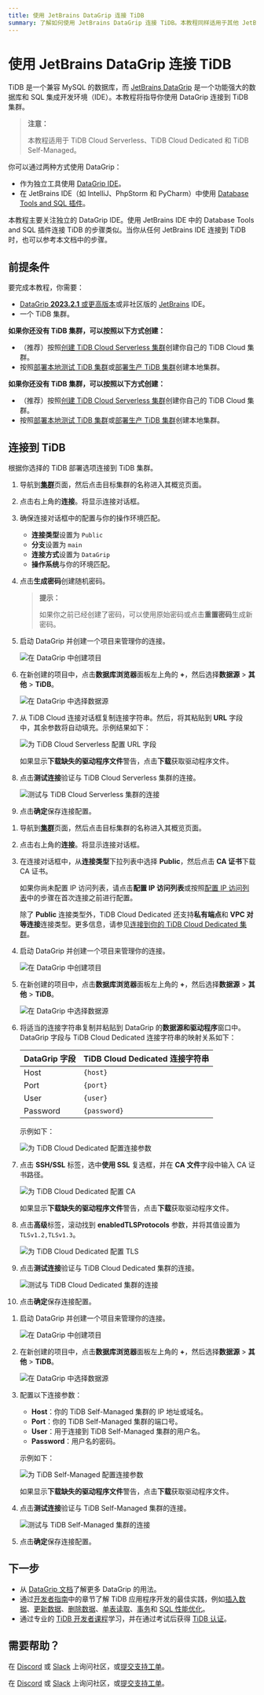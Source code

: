 ```yaml
---
title: 使用 JetBrains DataGrip 连接 TiDB
summary: 了解如何使用 JetBrains DataGrip 连接 TiDB。本教程同样适用于其他 JetBrains IDE（如 IntelliJ、PhpStorm 和 PyCharm）中可用的 Database Tools and SQL 插件。
---
```


# 使用 JetBrains DataGrip 连接 TiDB

TiDB 是一个兼容 MySQL 的数据库，而 [JetBrains DataGrip](https://www.jetbrains.com/help/datagrip/getting-started.html) 是一个功能强大的数据库和 SQL 集成开发环境（IDE）。本教程将指导你使用 DataGrip 连接到 TiDB 集群。

> **注意：**
>
> 本教程适用于 TiDB Cloud Serverless、TiDB Cloud Dedicated 和 TiDB Self-Managed。

你可以通过两种方式使用 DataGrip：

- 作为独立工具使用 [DataGrip IDE](https://www.jetbrains.com/datagrip/download)。
- 在 JetBrains IDE（如 IntelliJ、PhpStorm 和 PyCharm）中使用 [Database Tools and SQL 插件](https://www.jetbrains.com/help/idea/relational-databases.html)。

本教程主要关注独立的 DataGrip IDE。使用 JetBrains IDE 中的 Database Tools and SQL 插件连接 TiDB 的步骤类似。当你从任何 JetBrains IDE 连接到 TiDB 时，也可以参考本文档中的步骤。

## 前提条件

要完成本教程，你需要：

- [DataGrip **2023.2.1** 或更高版本](https://www.jetbrains.com/datagrip/download/)或非社区版的 [JetBrains](https://www.jetbrains.com/) IDE。
- 一个 TiDB 集群。

<CustomContent platform="tidb">

**如果你还没有 TiDB 集群，可以按照以下方式创建：**

- （推荐）按照[创建 TiDB Cloud Serverless 集群](/develop/dev-guide-build-cluster-in-cloud.md)创建你自己的 TiDB Cloud 集群。
- 按照[部署本地测试 TiDB 集群](/quick-start-with-tidb.md#deploy-a-local-test-cluster)或[部署生产 TiDB 集群](/production-deployment-using-tiup.md)创建本地集群。

</CustomContent>
<CustomContent platform="tidb-cloud">

**如果你还没有 TiDB 集群，可以按照以下方式创建：**

- （推荐）按照[创建 TiDB Cloud Serverless 集群](/develop/dev-guide-build-cluster-in-cloud.md)创建你自己的 TiDB Cloud 集群。
- 按照[部署本地测试 TiDB 集群](https://docs.pingcap.com/tidb/stable/quick-start-with-tidb#deploy-a-local-test-cluster)或[部署生产 TiDB 集群](https://docs.pingcap.com/tidb/stable/production-deployment-using-tiup)创建本地集群。

</CustomContent>

## 连接到 TiDB

根据你选择的 TiDB 部署选项连接到 TiDB 集群。

<SimpleTab>
<div label="TiDB Cloud Serverless">

1. 导航到[**集群**](https://tidbcloud.com/project/clusters)页面，然后点击目标集群的名称进入其概览页面。

2. 点击右上角的**连接**。将显示连接对话框。

3. 确保连接对话框中的配置与你的操作环境匹配。

    - **连接类型**设置为 `Public`
    - **分支**设置为 `main`
    - **连接方式**设置为 `DataGrip`
    - **操作系统**与你的环境匹配。

4. 点击**生成密码**创建随机密码。

    > **提示：**
    >
    > 如果你之前已经创建了密码，可以使用原始密码或点击**重置密码**生成新密码。

5. 启动 DataGrip 并创建一个项目来管理你的连接。

    ![在 DataGrip 中创建项目](/media/develop/datagrip-create-project.jpg)

6. 在新创建的项目中，点击**数据库浏览器**面板左上角的 **+**，然后选择**数据源** > **其他** > **TiDB**。

    ![在 DataGrip 中选择数据源](/media/develop/datagrip-data-source-select.jpg)

7. 从 TiDB Cloud 连接对话框复制连接字符串。然后，将其粘贴到 **URL** 字段中，其余参数将自动填充。示例结果如下：

    ![为 TiDB Cloud Serverless 配置 URL 字段](/media/develop/datagrip-url-paste.jpg)

    如果显示**下载缺失的驱动程序文件**警告，点击**下载**获取驱动程序文件。

8. 点击**测试连接**验证与 TiDB Cloud Serverless 集群的连接。

    ![测试与 TiDB Cloud Serverless 集群的连接](/media/develop/datagrip-test-connection.jpg)

9. 点击**确定**保存连接配置。

</div>
<div label="TiDB Cloud Dedicated">

1. 导航到[**集群**](https://tidbcloud.com/project/clusters)页面，然后点击目标集群的名称进入其概览页面。

2. 点击右上角的**连接**。将显示连接对话框。

3. 在连接对话框中，从**连接类型**下拉列表中选择 **Public**，然后点击 **CA 证书**下载 CA 证书。

    如果你尚未配置 IP 访问列表，请点击**配置 IP 访问列表**或按照[配置 IP 访问列表](https://docs.pingcap.com/tidbcloud/configure-ip-access-list)中的步骤在首次连接之前进行配置。

    除了 **Public** 连接类型外，TiDB Cloud Dedicated 还支持**私有端点**和 **VPC 对等连接**连接类型。更多信息，请参见[连接到你的 TiDB Cloud Dedicated 集群](https://docs.pingcap.com/tidbcloud/connect-to-tidb-cluster)。

4. 启动 DataGrip 并创建一个项目来管理你的连接。

    ![在 DataGrip 中创建项目](/media/develop/datagrip-create-project.jpg)

5. 在新创建的项目中，点击**数据库浏览器**面板左上角的 **+**，然后选择**数据源** > **其他** > **TiDB**。

    ![在 DataGrip 中选择数据源](/media/develop/datagrip-data-source-select.jpg)

6. 将适当的连接字符串复制并粘贴到 DataGrip 的**数据源和驱动程序**窗口中。DataGrip 字段与 TiDB Cloud Dedicated 连接字符串的映射关系如下：

    | DataGrip 字段 | TiDB Cloud Dedicated 连接字符串 |
    | -------------- | ------------------------------- |
    | Host           | `{host}`                        |
    | Port           | `{port}`                        |
    | User           | `{user}`                        |
    | Password       | `{password}`                    |

    示例如下：

    ![为 TiDB Cloud Dedicated 配置连接参数](/media/develop/datagrip-dedicated-connect.jpg)

7. 点击 **SSH/SSL** 标签，选中**使用 SSL** 复选框，并在 **CA 文件**字段中输入 CA 证书路径。

    ![为 TiDB Cloud Dedicated 配置 CA](/media/develop/datagrip-dedicated-ssl.jpg)

    如果显示**下载缺失的驱动程序文件**警告，点击**下载**获取驱动程序文件。

8. 点击**高级**标签，滚动找到 **enabledTLSProtocols** 参数，并将其值设置为 `TLSv1.2,TLSv1.3`。

    ![为 TiDB Cloud Dedicated 配置 TLS](/media/develop/datagrip-dedicated-advanced.jpg)

9. 点击**测试连接**验证与 TiDB Cloud Dedicated 集群的连接。

    ![测试与 TiDB Cloud Dedicated 集群的连接](/media/develop/datagrip-dedicated-test-connection.jpg)

10. 点击**确定**保存连接配置。

</div>
<div label="TiDB Self-Managed">

1. 启动 DataGrip 并创建一个项目来管理你的连接。

    ![在 DataGrip 中创建项目](/media/develop/datagrip-create-project.jpg)

2. 在新创建的项目中，点击**数据库浏览器**面板左上角的 **+**，然后选择**数据源** > **其他** > **TiDB**。

    ![在 DataGrip 中选择数据源](/media/develop/datagrip-data-source-select.jpg)

3. 配置以下连接参数：

    - **Host**：你的 TiDB Self-Managed 集群的 IP 地址或域名。
    - **Port**：你的 TiDB Self-Managed 集群的端口号。
    - **User**：用于连接到 TiDB Self-Managed 集群的用户名。
    - **Password**：用户名的密码。

    示例如下：

    ![为 TiDB Self-Managed 配置连接参数](/media/develop/datagrip-self-hosted-connect.jpg)

    如果显示**下载缺失的驱动程序文件**警告，点击**下载**获取驱动程序文件。

4. 点击**测试连接**验证与 TiDB Self-Managed 集群的连接。

    ![测试与 TiDB Self-Managed 集群的连接](/media/develop/datagrip-self-hosted-test-connection.jpg)

5. 点击**确定**保存连接配置。

</div>
</SimpleTab>

## 下一步

- 从 [DataGrip 文档](https://www.jetbrains.com/help/datagrip/getting-started.html)了解更多 DataGrip 的用法。
- 通过[开发者指南](/develop/dev-guide-overview.md)中的章节了解 TiDB 应用程序开发的最佳实践，例如[插入数据](/develop/dev-guide-insert-data.md)、[更新数据](/develop/dev-guide-update-data.md)、[删除数据](/develop/dev-guide-delete-data.md)、[单表读取](/develop/dev-guide-get-data-from-single-table.md)、[事务](/develop/dev-guide-transaction-overview.md)和 [SQL 性能优化](/develop/dev-guide-optimize-sql-overview.md)。
- 通过专业的 [TiDB 开发者课程](https://www.pingcap.com/education/)学习，并在通过考试后获得 [TiDB 认证](https://www.pingcap.com/education/certification/)。

## 需要帮助？

<CustomContent platform="tidb">

在 [Discord](https://discord.gg/DQZ2dy3cuc?utm_source=doc) 或 [Slack](https://slack.tidb.io/invite?team=tidb-community&channel=everyone&ref=pingcap-docs) 上询问社区，或[提交支持工单](/support.md)。

</CustomContent>

<CustomContent platform="tidb-cloud">

在 [Discord](https://discord.gg/DQZ2dy3cuc?utm_source=doc) 或 [Slack](https://slack.tidb.io/invite?team=tidb-community&channel=everyone&ref=pingcap-docs) 上询问社区，或[提交支持工单](https://tidb.support.pingcap.com/)。

</CustomContent>
